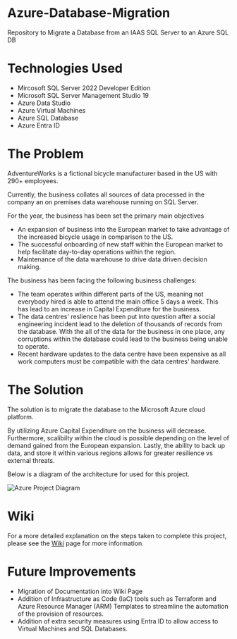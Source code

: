 # Azure-Database-Migration
Repository to Migrate a Database from an IAAS SQL Server to an Azure SQL DB 

# Technologies Used 

- Mircosoft SQL Server 2022 Developer Edition
- Microsoft SQL Server Management Studio 19
- Azure Data Studio 
- Azure Virtual Machines
- Azure SQL Database
- Azure Entra ID


# The Problem 

AdventureWorks is a fictional bicycle manufacturer based in the US with 290+ employees. 

Currently, the business collates all sources of data processed in the company an on premises data warehouse running on SQL Server. 

For the year, the business has been set the primary main objectives  

- An expansion of business into the European market to take advantage of the increased bicycle usage in comparison to the US.
- The successful onboarding of new staff within the European market to help facilitate day-to-day operations within the region.
- Maintenance of the data warehouse to drive data driven decision making. 

The business has been facing the following business challenges: 

- The team operates within different parts of the US, meaning not everybody hired is able to attend the main office 5 days a week. This has lead to an increase in Capital Expenditure for the business. 
- The data centres' reslience has been put into question after a social engineering incident lead to the deletion of thousands of records from the database. With the all of the data for the business in one place, any corruptions within the database could lead to the business being unable to operate. 
- Recent hardware updates to the data centre have been expensive as all work computers must be compatible with the data centres' hardware.

# The Solution 

The solution is to migrate the database to the Microsoft Azure cloud platform. 

By utilizing Azure Capital Expenditure on the business will decrease. 
Furthermore, scalibilty within the cloud is possible depending on the level of demand gained from the European expansion. 
Lastly, the ability to back up data, and store it within various regions allows for greater resilience vs external threats.

Below is a diagram of the architecture for used for this project. 

![Azure Project Diagram](https://github.com/WayneRose-95/Azure-Database-Migration/assets/89411656/574a9646-da3a-45ff-b5f0-5969b7b2b5fe)

# Wiki 

For a more detailed explanation on the steps taken to complete this project, please see the [Wiki](https://github.com/WayneRose-95/Azure-Database-Migration/wiki) page for more information. 

# Future Improvements 

- Migration of Documentation into Wiki Page
- Addition of Infrastructure as Code (IaC) tools such as Terraform and Azure Resource Manager (ARM) Templates to streamline the automation of the provision of resources.
- Addition of extra security measures using Entra ID to allow access to Virtual Machines and SQL Databases. 
